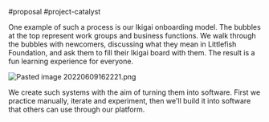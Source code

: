 #proposal #project-catalyst

One example of such a process is our Ikigai onboarding model. The bubbles at the top represent work groups and business functions. We walk through the bubbles with newcomers, discussing what they mean in Littlefish Foundation, and ask them to fill their Ikigai board with them. The result is a fun learning experience for everyone.

![Pasted image 20220609162221.png](https://lh3.googleusercontent.com/zTbANhRu4QtmyeoGPPPRyKzG082CuBiQx8DrwJj90LUMRJ-XyikAHjHTmm-xMU9z8Tw3vmwXOu17slZtI7JRxcc90828pJB-JNkTpzrZcpAuIjsE_re6jhGwDlR1oa9anvgtOGLZjtIiKyW68A)

We create such systems with the aim of turning them into software. First we practice manually, iterate and experiment, then we'll build it into software that others can use through our platform.
